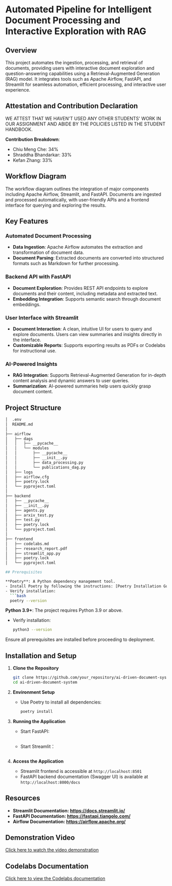 # Automated Pipeline for Intelligent Document Processing and Interactive Exploration with RAG

## Overview

This project automates the ingestion, processing, and retrieval of documents, providing users with interactive document exploration and question-answering capabilities using a Retrieval-Augmented Generation (RAG) model. It integrates tools such as Apache Airflow, FastAPI, and Streamlit for seamless automation, efficient processing, and interactive user experience.

## Attestation and Contribution Declaration

WE ATTEST THAT WE HAVEN'T USED ANY OTHER STUDENTS' WORK IN OUR ASSIGNMENT AND ABIDE BY THE POLICIES LISTED IN THE STUDENT HANDBOOK.

**Contribution Breakdown**:
- Chiu Meng Che: 34%
- Shraddha Bhandarkar: 33%
- Kefan Zhang: 33%

## Workflow Diagram

The workflow diagram outlines the integration of major components including Apache Airflow, Streamlit, and FastAPI. Documents are ingested and processed automatically, with user-friendly APIs and a frontend interface for querying and exploring the results.

## Key Features

### **Automated Document Processing**
- **Data Ingestion**: Apache Airflow automates the extraction and transformation of document data.
- **Document Parsing**: Extracted documents are converted into structured formats such as Markdown for further processing.

### **Backend API with FastAPI**
- **Document Exploration**: Provides REST API endpoints to explore documents and their content, including metadata and extracted text.
- **Embedding Integration**: Supports semantic search through document embeddings.

### **User Interface with Streamlit**
- **Document Interaction**: A clean, intuitive UI for users to query and explore documents. Users can view summaries and insights directly in the interface.
- **Customizable Reports**: Supports exporting results as PDFs or Codelabs for instructional use.

### **AI-Powered Insights**
- **RAG Integration**: Supports Retrieval-Augmented Generation for in-depth content analysis and dynamic answers to user queries.
- **Summarization**: AI-powered summaries help users quickly grasp document content.

## Project Structure

```bash
│  .env
│  README.md
│  
├── airflow
│   ├── dags
│   │   ├── __pycache__
│   │   └── modules
│   │       ├── __pycache__
│   │       ├── __init__.py
│   │       ├── data_processing.py
│   │       └── publications_dag.py
│   ├── logs
│   ├── airflow.cfg
│   ├── poetry.lock
│   └── pyproject.toml
│
├── backend
│   ├── __pycache__
│   ├── __init__.py
│   ├── agents.py
│   ├── arxiv_test.py
│   ├── test.py
│   ├── poetry.lock
│   └── pyproject.toml
│
├── frontend
│   ├── codelabs.md
│   ├── research_report.pdf
│   ├── streamlit_app.py
│   ├── poetry.lock
│   └── pyproject.toml

## Prerequisites

**Poetry**: A Python dependency management tool.
- Install Poetry by following the instructions: [Poetry Installation Guide](https://python-poetry.org/docs/#installation)
- Verify installation:
  ```bash
  poetry --version
  ```

**Python 3.9+**: The project requires Python 3.9 or above.
- Verify installation:
  ```bash
  python3 --version
  ```

Ensure all prerequisites are installed before proceeding to deployment.

## Installation and Setup

1. **Clone the Repository**
   ```bash
   git clone https://github.com/your_repository/ai-driven-document-system.git
   cd ai-driven-document-system
   ```

2. **Environment Setup**
   - Use Poetry to install all dependencies:
     ```bash
     poetry install
     ```

3. **Running the Application**
   - Start FastAPI:
     ```poetry run uvicorn backend.agents:app --reload
     ```
   - Start Streamlit：
      ```streamlit run frontend/streamlit_app.py
     ```  

4. **Access the Application**
   - Streamlit frontend is accessible at `http://localhost:8501`
   - FastAPI backend documentation (Swagger UI) is available at `http://localhost:8000/docs`




## Resources

- **Streamlit Documentation: https://docs.streamlit.io/**
- **FastAPI Documentation: https://fastapi.tiangolo.com/**
- **Airflow Documentation: https://airflow.apache.org/**

## Demonstration Video

[Click here to watch the video demonstration](https://youtu.be/MyrS6RYSmA4)

## Codelabs Documentation

[Click here to view the Codelabs documentation](https://codelabs-preview.appspot.com/?file_id=1gBQts95I9VOnikyCroLEi9CNN_CU3dvoj7Q-2rhd6xU/edit?tab=t.0#0)


